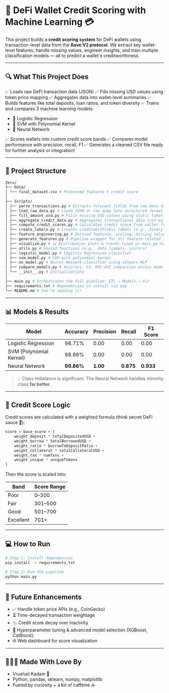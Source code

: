 # 🦄 DeFi Wallet Credit Scoring with Machine Learning 💳


This project builds a **credit scoring system** for DeFi wallets using transaction-level data from the **Aave V2 protocol**. We extract key wallet-level features, handle missing values, engineer insights, and train multiple classification models — all to predict a wallet's creditworthiness.

---

## 🔍 What This Project Does

✅ Loads raw DeFi transaction data (JSON)
✅ Fills missing USD values using token price mapping
✅ Aggregates data into wallet-level summaries
✅ Builds features like total deposits, loan ratios, and token diversity
✅ Trains and compares 3 machine learning models:

* 🎯 Logistic Regression
* 🎩 SVM with Polynomial Kernel
* 🧠 Neural Network

✅ Scores wallets into custom credit score bands
✅ Compares model performance with precision, recall, F1
✅ Generates a cleaned CSV file ready for further analysis or integration!

---

## 📁 Project Structure

```bash
Zeru/
├── Data/
│ └── final_dataset.csv # Processed features + credit score
│
├── Scripts/
│ ├── parse_transactions.py # Extracts relevant fields from raw Aave V2 data
│ ├── load_raw_data.py # Loads JSON or raw dump into structured format
│ ├── fill_amount_usd.py # Fills missing USD values using static token prices
│ ├── aggregate_credit_data.py # Aggregates transactional data into wallet-level metrics
│ ├── compute_credit_scores.py # Calculates credit score from wallet features
│ ├── create_labels.py # Creates creditworthiness labels (e.g., binary classification)
│ ├── feature_engineering.py # Derived features, scaling, missing value imputation
│ ├── generate_features.py # Pipeline wrapper for all feature-related steps
│ ├── visualize.py # 📊 Distribution plots & trends (used in main.py too)
│ ├── utils.py # Shared functions (e.g., data loaders, scorers)
│ ├── logistic_model.py # Logistic Regression classifier
│ ├── svm_model.py # SVM with polynomial kernel
│ ├── nn_model.py # Neural Network classifier using sklearn MLP
│ ├── compare_models.py # Accuracy, F1, ROC-AUC comparison across models
│ └── __init__.py # Initializations
│
├── main.py # Orchestrates the full pipeline: ETL → Models → Viz
├── requirements.txt # Dependencies to install via pip
└── README.md # You’re reading it!
```

---

## 📊 Models & Results

| Model                   | Accuracy   | Precision | Recall    | F1 Score  |
| ----------------------- | ---------- | --------- | --------- | --------- |
| Logistic Regression     | 98.71%     | 0.00      | 0.00      | 0.00      |
| SVM (Polynomial Kernel) | 98.86%     | 0.00      | 0.00      | 0.00      |
| Neural Network          | **99.86%** | **1.00**  | **0.875** | **0.933** |

> 💡 Class imbalance is significant. The Neural Network handles minority class **far better**.

---

## 🧠 Credit Score Logic

Credit scores are calculated with a weighted formula (think secret DeFi sauce 🥫):

```python
score = base_score + (
    weight_deposit * totalDepositedUSD +
    weight_borrow * totalBorrowedUSD +
    weight_ratio * borrowToDepositRatio +
    weight_collateral * totalCollateralUSD +
    weight_txn * numTxns +
    weight_unique * uniqueTokens
)
```

Then the score is scaled into:

| Band      | Score Range |
| --------- | ----------- |
| Poor      | 0–300       |
| Fair      | 301–500     |
| Good      | 501–700     |
| Excellent | 701+        |

---

## 💻 How to Run

```bash
# Step 1: Install dependencies
pip install -r requirements.txt

# Step 2: Run the pipeline
python main.py
```

---

## 🔮 Future Enhancements

* ✅ Handle token price APIs (e.g., CoinGecko)
* ⏳ Time-decayed transaction weightage
* 📉 Credit score decay over inactivity
* 🧠 Hyperparameter tuning & advanced model selection (XGBoost, CatBoost)
* 🌐 Web dashboard for score visualization

---

## 👩‍💻✨ Made With Love By

* Vrushali Kadam 💙
* Python, pandas, sklearn, numpy, matplotlib
* Fueled by curiosity + a bit of caffeine ☕️
